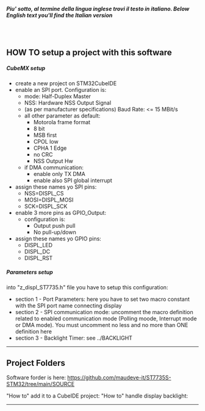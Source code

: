 _**Piu' sotto, al termine della lingua inglese trovi il testo in italiano. </i>**_
_**Below English text you'll find the Italian version</i>**_

<br>
<br>

## HOW TO setup a project with this software


##### CubeMX setup
- create a new project on STM32CubeIDE
- enable an SPI port. Configuration is:
  - mode: Half-Duplex Master
  - NSS: Hardware NSS Output Signal
  - (as per manufacturer specifications) Baud Rate: <= 15 MBit/s  
  - all other parameter as default:
    - Motorola frame format
    - 8 bit
    - MSB first
    - CPOL low
    - CPHA 1 Edge
    - no CRC
    - NSS Output Hw
  - if DMA communication:
    - enable only TX DMA
    - enable also SPI global interrupt
- assign these names yo SPI pins:
  - NSS=DISPL_CS
  - MOSI=DISPL_MOSI
  - SCK=DISPL_SCK
- enable 3 more pins as GPIO_Output:
  - configuration is:
    - Output push pull
    - No pull-up/down 
- assign these names yo GPIO pins:
  - DISPL_LED
  - DISPL_DC
  - DISPL_RST
##### Parameters setup
into "z_displ_ST7735.h" file you have to setup this configuration:
- section 1 - Port Parameters: here you have to set two macro constant with the SPI port name connecting display
- section 2 - SPI communication mode: uncomment the macro definition related to enabled communication mode (Polling moode, Interrupt mode or DMA mode). You must uncomment no less and no more than ONE definition here
- section 3 - Backlight Timer: see ../BACKLIGHT  
 


---

## Project Folders

Software forder is here: https://github.com/maudeve-it/ST7735S-STM32/tree/main/SOURCE

"How to" add it to a CubeIDE project:
"How to" handle display backlight:

---
